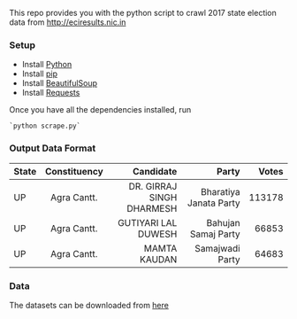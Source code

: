 This repo provides you with the python script to crawl 2017 state election data from http://eciresults.nic.in

### Setup

+ Install [Python](https://www.python.org/downloads/) 
+ Install [pip](https://pip.pypa.io/en/latest/installing/) 
+ Install [BeautifulSoup](https://www.crummy.com/software/BeautifulSoup/)
+ Install [Requests](http://docs.python-requests.org/en/latest/)

Once you have all the dependencies installed, run

	`python scrape.py`

### Output Data Format

| State         | Constituency  | Candidate  		| Party 		| Votes   |
| ------------- |:-------------:| -----------------:|--------------:|--------:|
| UP			|Agra Cantt.	| DR. GIRRAJ SINGH DHARMESH |Bharatiya Janata Party | 113178 |			
| UP			|Agra Cantt.	| GUTIYARI LAL DUWESH |Bahujan Samaj Party | 66853 |		
| UP			|Agra Cantt.	| MAMTA KAUDAN |Samajwadi Party | 64683 |	

### Data

The datasets can be downloaded from [here](https://www.kaggle.com/iamsidshetty/2017-state-assembly-election-results) 	
